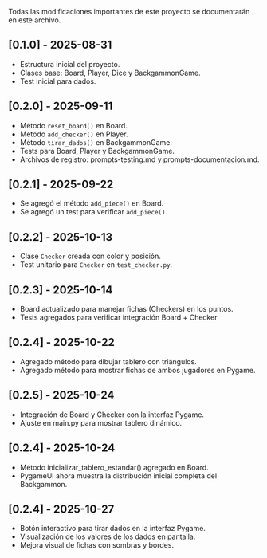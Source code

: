 
Todas las modificaciones importantes de este proyecto se documentarán en este archivo.

## [0.1.0] - 2025-08-31

- Estructura inicial del proyecto.
- Clases base: Board, Player, Dice y BackgammonGame.
- Test inicial para dados.
## [0.2.0] - 2025-09-11
- Método `reset_board()` en Board.
- Método `add_checker()` en Player.
- Método `tirar_dados()` en BackgammonGame.
- Tests para Board, Player y BackgammonGame.
- Archivos de registro: prompts-testing.md y prompts-documentacion.md.
## [0.2.1] - 2025-09-22
- Se agregó el método `add_piece()` en Board.
- Se agregó un test para verificar `add_piece()`.
## [0.2.2] - 2025-10-13
- Clase `Checker` creada con color y posición.
- Test unitario para `Checker` en `test_checker.py`.
## [0.2.3] - 2025-10-14
- Board actualizado para manejar fichas (Checkers) en los puntos.
- Tests agregados para verificar integración Board + Checker
## [0.2.4] - 2025-10-22
- Agregado método para dibujar tablero con triángulos.
- Agregado método para mostrar fichas de ambos jugadores en Pygame.
## [0.2.5] - 2025-10-24
- Integración de Board y Checker con la interfaz Pygame.
- Ajuste en main.py para mostrar tablero dinámico.
## [0.2.4] - 2025-10-24
- Método inicializar_tablero_estandar() agregado en Board.
- PygameUI ahora muestra la distribución inicial completa del Backgammon.
## [0.2.4] - 2025-10-27
- Botón interactivo para tirar dados en la interfaz Pygame.
- Visualización de los valores de los dados en pantalla.
- Mejora visual de fichas con sombras y bordes.
